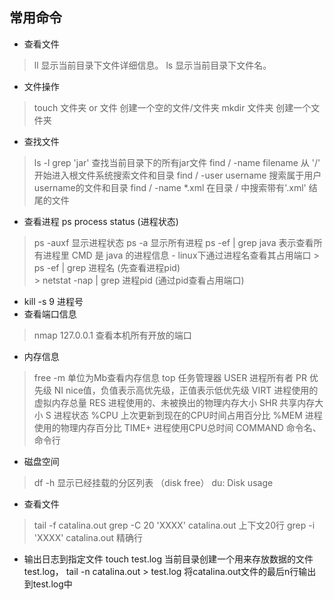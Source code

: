 ## 常用命令
- 查看文件
> ll  显示当前目录下文件详细信息。 
> ls 显示当前目录下文件名。

- 文件操作
> touch 文件夹 or 文件 创建一个空的文件/文件夹
> mkdir 文件夹 创建一个文件夹

- 查找文件
> ls -l grep 'jar' 查找当前目录下的所有jar文件
> find / -name filename 从 '/' 开始进入根文件系统搜索文件和目录
> find / -user username 搜索属于用户username的文件和目录
> find / -name *.xml 在目录 / 中搜索带有'.xml' 结尾的文件

- 查看进程 ps process status (进程状态)
> ps -auxf 显示进程状态
> ps -a 显示所有进程 
> ps -ef | grep java 表示查看所有进程里 CMD 是 java 的进程信息 
    - linux下通过进程名查看其占用端口
        > ps -ef | grep 进程名  (先查看进程pid)   
        > netstat -nap | grep 进程pid  (通过pid查看占用端口)

- kill -s 9 进程号
- 查看端口信息
> nmap 127.0.0.1 查看本机所有开放的端口

- 内存信息
> free -m  单位为Mb查看内存信息
> top     任务管理器
USER    进程所有者
PR  优先级
NI  nice值，负值表示高优先级，正值表示低优先级
VIRT    进程使用的虚拟内存总量
RES 进程使用的、未被换出的物理内存大小
SHR 共享内存大小
S   进程状态
%CPU    上次更新到现在的CPU时间占用百分比
%MEM    进程使用的物理内存百分比
TIME+   进程使用CPU总时间
COMMAND 命令名、命令行

- 磁盘空间
> df -h 显示已经挂载的分区列表 （disk free）
> du: Disk usage
- 查看文件
> tail -f catalina.out 
> grep -C 20 'XXXX' catalina.out  上下文20行
> grep -i  'XXXX' catalina.out  精确行
   - 输出日志到指定文件
    touch test.log  当前目录创建一个用来存放数据的文件 test.log， 
    tail -n catalina.out > test.log  将catalina.out文件的最后n行输出到test.log中 
      